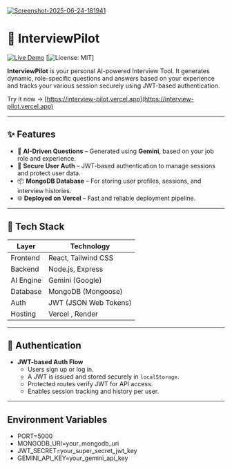<a href="https://ibb.co/jkDXh3m5"><img src="https://i.ibb.co/3mcZ1S2s/Screenshot-2025-06-24-181941.png" alt="Screenshot-2025-06-24-181941" border="0"></a>

# 🎯 InterviewPilot

[![Live Demo](https://img.shields.io/badge/Live%20Demo-online-brightgreen)](https://interview-pilot.vercel.app/)
[![License: MIT](https://img.shields.io/badge/License-MIT-blue.svg)]

**InterviewPilot** is your personal AI-powered Interview Tool. It generates dynamic, role-specific questions and answers based on your experience and tracks your various session securely using JWT-based authentication.

Try it now → [https://interview-pilot.vercel.app](https://interview-pilot.vercel.app)

---

## ✨ Features

- 🤖 **AI-Driven Questions** – Generated using **Gemini**, based on your job role and experience.
- 🔐 **Secure User Auth** – JWT-based authentication to manage sessions and protect user data.
- 📦 **MongoDB Database** – For storing user profiles, sessions, and interview histories.
- 🌐 **Deployed on Vercel** – Fast and reliable deployment pipeline.

---

## 🧱 Tech Stack

| Layer       | Technology               |
|-------------|---------------------------|
| Frontend    | React, Tailwind CSS       |
| Backend     | Node.js, Express          |
| AI Engine   | Gemini (Google)           |
| Database    | MongoDB (Mongoose)        |
| Auth        | JWT (JSON Web Tokens)     |
| Hosting     | Vercel , Render           |

---

## 🔐 Authentication

- **JWT-based Auth Flow**  
  - Users sign up or log in.
  - A JWT is issued and stored securely in `localStorage`.
  - Protected routes verify JWT for API access.
  - Enables session tracking and history per user.

---

## Environment Variables

- PORT=5000
- MONGODB_URI=your_mongodb_uri
- JWT_SECRET=your_super_secret_jwt_key
- GEMINI_API_KEY=your_gemini_api_key

